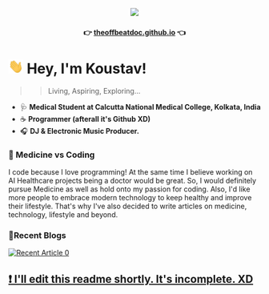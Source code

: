 

<!--


Here are some ideas to get you started:

- 🔭 I’m currently working on ...
- 🌱 I’m currently learning ...
- 👯 I’m looking to collaborate on ...
- 🤔 I’m looking for help with ...
- 💬 Ask me about ...
- 📫 How to reach me: ...
- 😄 Pronouns: ...
- ⚡ Fun fact: ...
-->



<div align="center">
<!--p style="align:centre"><img src="assets/tobd-black-red-large.jpg" width="600px"></p-->
<!--p style="align:centre"><img src="assets/github-readme-banner.jpg"></p-->
<p style="align:centre"><img src="https://theoffbeatdoc.github.io/offbeat-assets/images/TheOffBeatDocLogo.svg"></p>

#### 👉 [theoffbeatdoc.github.io](https://theoffbeatdoc.github.io) 👈

</div>


<h1><img src="assets/Hi.gif" width="30px"> Hey, I'm Koustav!</h1>

>>Living, Aspiring, Exploring...

  - 🩺 **Medical Student at Calcutta National Medical College, Kolkata, India**
  - ☕ **Programmer (afterall it's Github XD)**
  - 🎧 **DJ & Electronic Music Producer.**

### 🤔 Medicine vs Coding
I code because I love programming! At the same time I believe working on AI Healthcare projects being a doctor would be great. So, I would definitely pursue Medicine as well as hold onto my passion for coding. Also, I'd like more people to embrace modern technology to keep healthy and improve their lifestyle. That's why I've also decided to write articles on medicine, technology, lifestyle and beyond.

### 📝Recent Blogs

 <a target="_blank" href="https://github-readme-medium-recent-article.vercel.app/medium/@theoffbeatdoc/0"><img src="https://github-readme-medium-recent-article.vercel.app/medium/@theoffbeatdoc/0" alt="Recent Article 0"> 


## ❗ I'll edit this readme shortly. It's incomplete. XD